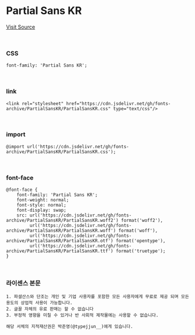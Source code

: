 # Partial Sans KR

[Visit Source](https://drive.google.com/file/d/1qVVw3rCd9GDAn5lfFIJ2Q07SwCkjEy0a/view?pli=1)

&nbsp;

### CSS

```
font-family: 'Partial Sans KR';
```

&nbsp;

### link

```
<link rel="stylesheet" href="https://cdn.jsdelivr.net/gh/fonts-archive/PartialSansKR/PartialSansKR.css" type="text/css"/>
```

&nbsp;

### import

```
@import url('https://cdn.jsdelivr.net/gh/fonts-archive/PartialSansKR/PartialSansKR.css');
```

&nbsp;

### font-face

```
@font-face {
    font-family: 'Partial Sans KR';
    font-weight: normal;
    font-style: normal;
    font-display: swap;
    src: url('https://cdn.jsdelivr.net/gh/fonts-archive/PartialSansKR/PartialSansKR.woff2') format('woff2'),
         url('https://cdn.jsdelivr.net/gh/fonts-archive/PartialSansKR/PartialSansKR.woff') format('woff'),
         url('https://cdn.jsdelivr.net/gh/fonts-archive/PartialSansKR/PartialSansKR.otf') format('opentype'),
         url('https://cdn.jsdelivr.net/gh/fonts-archive/PartialSansKR/PartialSansKR.ttf') format('truetype');
}
```

&nbsp;

### 라이센스 본문

```
1. 파셜산스와 단조는 개인 및 기업 사용자를 포함한 모든 사용자에게 무료로 제공 되며 모든 용도의 상업적 사용이 가능합니다. 
2. 글꼴 자체의 유료 판매는 할 수 없습니다 
3. 부정적 영향을 미칠 수 있거나 반 사회적 제작물에는 사용할 수 없습니다. 
 
해당 서체의 지적재산권은 박준영(@typejjun__)에게 있습니다.
```
